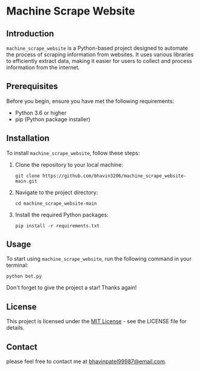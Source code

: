 # Machine Scrape Website

## Introduction
`machine_scrape_website` is a Python-based project designed to automate the process of scraping information from websites. It uses various libraries to efficiently extract data, making it easier for users to collect and process information from the internet.

## Prerequisites
Before you begin, ensure you have met the following requirements:
- Python 3.6 or higher
- pip (Python package installer)

## Installation
To install `machine_scrape_website`, follow these steps:

1. Clone the repository to your local machine:
   ```
   git clone https://github.com/bhavin3206/machine_scrape_website-main.git
   ```
2. Navigate to the project directory:
   ```
   cd machine_scrape_website-main
   ```
3. Install the required Python packages:
   ```
   pip install -r requirements.txt
   ```

## Usage
To start using `machine_scrape_website`, run the following command in your terminal:
```
python bot.py
```
Don't forget to give the project a star! Thanks again!

## License
This project is licensed under the [MIT License](LICENSE.md) - see the LICENSE file for details.

## Contact
please feel free to contact me at bhavinpatel99987@email.com.
